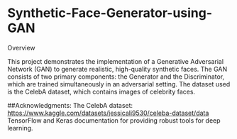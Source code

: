 # Synthetic-Face-Generator-using-GAN

Overview

This project demonstrates the implementation of a Generative Adversarial Network (GAN) to generate realistic, high-quality synthetic faces. The GAN consists of two primary components: the Generator and the Discriminator, which are trained simultaneously in an adversarial setting. The dataset used is the CelebA dataset, which contains images of celebrity faces.

##Acknowledgments:
The CelebA dataset: https://www.kaggle.com/datasets/jessicali9530/celeba-dataset/data
TensorFlow and Keras documentation for providing robust tools for deep learning.
